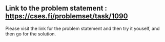 Link to the problem statement : https://cses.fi/problemset/task/1090
------------------------------------------------------------------------------------------------------------------
Please visit the link for the problem statement and then try it youself, and then go  for the solution.
